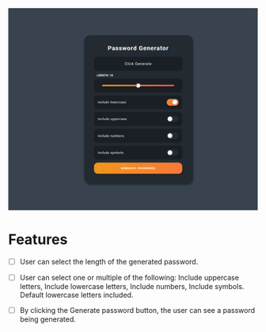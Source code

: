 <img src="images/password-generator-preview.png" alt="Password Generator Preview">

# Features

-   [ ] User can select the length of the generated password.
-   [ ] User can select one or multiple of the following: Include uppercase letters, Include lowercase letters, Include numbers, Include symbols. Default lowercase letters included.
-   [ ] By clicking the Generate password button, the user can see a password being generated.


